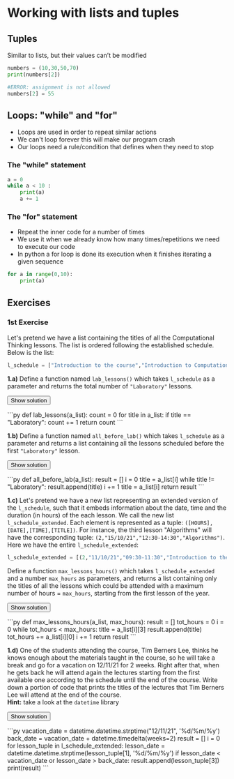 # Working with lists and tuples

## Tuples
Similar to lists, but their values can’t be modified

```py
numbers = (10,30,50,70)
print(numbers[2])

#ERROR: assignment is not allowed
numbers[2] = 55
```

## Loops: "while" and "for"

* Loops are used in order to repeat similar actions
* We can't loop forever this will make our program crash
* Our loops need a rule/condition that defines when they need to stop

### The "while" statement

```py
a = 0
while a < 10 :
    print(a)
    a += 1
```

### The "for" statement

* Repeat the inner code for a number of times
* We use it when we already know how many times/repetitions we need to execute our code
* In python a for loop is done its execution when it finishes iterating a given sequence

```py
for a in range(0,10):
    print(a)
```

## Exercises

### 1st Exercise
Let's pretend we have a list containing the titles of all the Computational Thinking lessons. The list is ordered following the established schedule. Below is the list:
```py
l_schedule = ["Introduction to the course","Introduction to Computational Thinking","Algorithms","Laboratory","Computability","Programming languages","Organising information: ordered structures","Laboratory","Brute-force algorithms","Laboratory","Organising information: unordered structures","Laboratory","Recursion","Laboratory","Divide and conquer algorithms","Laboratory","Dynamic programming algorithms","Organising information: trees","Backtracking algorithms","Organising information: graphs","Greedy algorithms"]
```

**1.a)** Define a function named <code class="py">lab_lessons()</code> which takes <code class="py">l_schedule</code> as a parameter and returns the total number of <code class="py">"Laboratory"</code> lessons.

<button class="toggle-solution btn btn-light" onclick="toggle_click(this,'sol_3_1a')">Show solution</button>
<div class="solution-code" id="sol_3_1a">
```py
def lab_lessons(a_list):
    count = 0
    for title in a_list:
        if title == "Laboratory":
            count += 1
    return count
```
</div>

**1.b)** Define a function named <code class="py">all_before_lab()</code> which takes <code class="py">l_schedule</code> as a parameter and returns a list containing all the lessons scheduled before the first <code class="py">"Laboratory"</code> lesson.

<button class="toggle-solution btn btn-light" onclick="toggle_click(this,'sol_3_1b')">Show solution</button>
<div class="solution-code" id="sol_3_1b">
```py
def all_before_lab(a_list):
  result = []
  i = 0
  title = a_list[i]
  while title != "Laboratory":
    result.append(title)
    i += 1
    title = a_list[i]
  return result
```
</div>

**1.c)** Let's pretend we have a new list representing an extended version of the <code class="py">l_schedule</code>, such that it embeds information about the date, time and the duration (in hours) of the each lesson. We call the new list <code class="py">l_schedule_extended</code>. Each element is represented as a tuple: <code class="py">([HOURS],[DATE],[TIME],[TITLE])</code>. For instance, the third lesson "Algorithms" will have the corresponding tuple: <code class="py">(2,"15/10/21","12:30-14:30","Algorithms")</code>. Here we have the entire <code class="py">l_schedule_extended</code>:

```py
l_schedule_extended = [(2,"11/10/21","09:30-11:30","Introduction to the course"),(2,"13/10/21","09:30-11:30","Introduction to Computational Thinking"),(2,"15/10/21","12:30-14:30","Algorithms"),(2,"18/10/21","09:30-11:30","Laboratory"),(2,"20/10/21","09:30-11:30","Computability"),(2,"22/10/21","12:30-14:30","Programming languages"),(2,"25/10/21","09:30-11:30","Organising information: ordered structures"),(2,"27/10/21","09:30-11:30","Laboratory"),(2,"29/10/21","12:30-14:30","Brute-force algorithms"),(2,"08/11/21","09:30-11:30","Laboratory"),(2,"10/11/21","09:30-11:30","Organising information: unordered structures"),(2,"15/11/21","09:30-11:30","Laboratory"),(2,"17/11/21","09:30-11:30","Recursion"),(2,"22/11/21","09:30-11:30","Laboratory"),(2,"24/11/21","09:30-11:30","Divide and conquer algorithms"),(2,"29/11/21","09:30-11:30","Laboratory"),(2,"01/12/21","09:30-11:30","Dynamic programming algorithms"),(2,"06/12/21","09:30-11:30","Organising information: trees"),(2,"13/12/21","09:30-11:30","Backtracking algorithms"),(2,"15/12/21","09:30-11:30","Organising information: graphs"),(2,"20/12/21","09:30-11:30","Greedy algorithms")]
```

Define a function <code class="py">max_lessons_hours()</code> which takes <code class="py">l_schedule_extended</code> and a number <code class="py">max_hours</code> as parameters, and returns a list containing only the titles of all the lessons which could be attended with a maximum number of hours = <code class="py">max_hours</code>, starting from the first lesson of the year.

<button class="toggle-solution btn btn-light" onclick="toggle_click(this,'sol_3_1c')">Show solution</button>

<div class="solution-code" id="sol_3_1c">
```py
def max_lessons_hours(a_list, max_hours):
    result = []
    tot_hours = 0
    i = 0
    while tot_hours < max_hours:
        title = a_list[i][3]
        result.append(title)
        tot_hours += a_list[i][0]
        i += 1
    return result
```
</div>

**1.d)** One of the students attending the course, Tim Berners Lee, thinks he knows enough about the materials taught in the course, so he will take a break and go for a vacation on 12/11/21 for 2 weeks. Right after that, when he gets back he will attend again the lectures starting from the first available one according to the schedule until the end of the course. Write down a portion of code that prints the titles of the lectures that Tim Berners Lee will attend at the end of the course.  
**Hint:** take a look at the `datetime` library

<button class="toggle-solution btn btn-light" onclick="toggle_click(this,'sol_3_1d')">Show solution</button>
<div class="solution-code" id="sol_3_1d">
```py
vacation_date = datetime.datetime.strptime("12/11/21", '%d/%m/%y')
back_date = vacation_date + datetime.timedelta(weeks=2)
result = []
i = 0
for lesson_tuple in l_schedule_extended:
    lesson_date = datetime.datetime.strptime(lesson_tuple[1], '%d/%m/%y')
    if lesson_date < vacation_date or lesson_date > back_date:
        result.append(lesson_tuple[3])
print(result)
```
</div>
